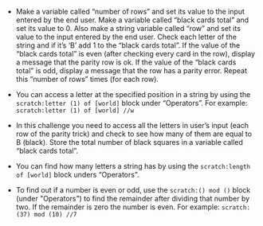 - Make a variable called “number of rows” and set its value to the input entered by the end user. Make a variable called “black cards total” and set its value to 0. Also make a string variable called “row” and set its value to the input entered by the end user. Check each letter of the string and if it’s ‘B’ add 1 to the “black cards total”. If the value of the “black cards total” is even (after checking every card in the row), display a message that the parity row is ok. If the value of the “black cards total” is odd, display a message that the row has a parity error. Repeat this “number of rows” times (for each row).

- You can access a letter at the specified position in a string by using the `scratch:letter (1) of [world]` block under “Operators”. For example: `scratch:letter (1) of [world] //w`

- In this challenge you need to access all the letters in user’s input (each row of the parity trick) and check to see how many of them are equal to B (black). Store the total number of black squares in a variable called “black cards total”.

- You can find how many letters a string has by using the `scratch:length of [world]` block unders “Operators”.

- To find out if a number is even or odd, use the `scratch:() mod ()` block (under "Operators") to find the remainder after dividing that number by two. If the remainder is zero the number is even. For example: `scratch:(37) mod (10) //7`